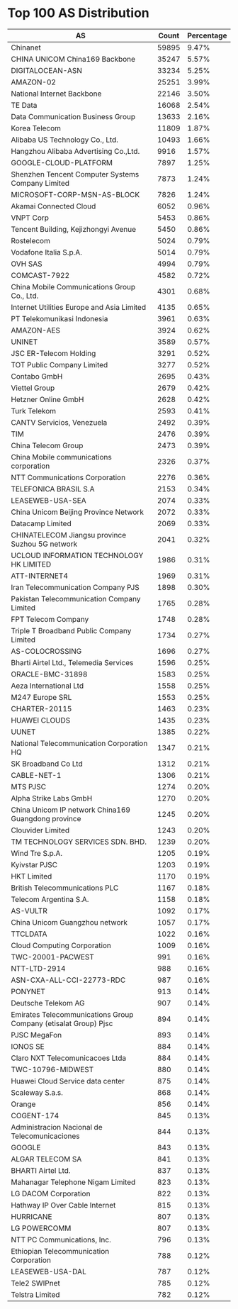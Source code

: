 # Top 100 AS Distribution
| AS | Count | Percentage |
|----|----|----|
| Chinanet | 59895 | 9.47% |
| CHINA UNICOM China169 Backbone | 35247 | 5.57% |
| DIGITALOCEAN-ASN | 33234 | 5.25% |
| AMAZON-02 | 25251 | 3.99% |
| National Internet Backbone | 22146 | 3.50% |
| TE Data | 16068 | 2.54% |
| Data Communication Business Group | 13633 | 2.16% |
| Korea Telecom | 11809 | 1.87% |
| Alibaba US Technology Co., Ltd. | 10493 | 1.66% |
| Hangzhou Alibaba Advertising Co.,Ltd. | 9916 | 1.57% |
| GOOGLE-CLOUD-PLATFORM | 7897 | 1.25% |
| Shenzhen Tencent Computer Systems Company Limited | 7873 | 1.24% |
| MICROSOFT-CORP-MSN-AS-BLOCK | 7826 | 1.24% |
| Akamai Connected Cloud | 6052 | 0.96% |
| VNPT Corp | 5453 | 0.86% |
| Tencent Building, Kejizhongyi Avenue | 5450 | 0.86% |
| Rostelecom | 5024 | 0.79% |
| Vodafone Italia S.p.A. | 5014 | 0.79% |
| OVH SAS | 4994 | 0.79% |
| COMCAST-7922 | 4582 | 0.72% |
| China Mobile Communications Group Co., Ltd. | 4301 | 0.68% |
| Internet Utilities Europe and Asia Limited | 4135 | 0.65% |
| PT Telekomunikasi Indonesia | 3961 | 0.63% |
| AMAZON-AES | 3924 | 0.62% |
| UNINET | 3589 | 0.57% |
| JSC ER-Telecom Holding | 3291 | 0.52% |
| TOT Public Company Limited | 3277 | 0.52% |
| Contabo GmbH | 2695 | 0.43% |
| Viettel Group | 2679 | 0.42% |
| Hetzner Online GmbH | 2628 | 0.42% |
| Turk Telekom | 2593 | 0.41% |
| CANTV Servicios, Venezuela | 2492 | 0.39% |
| TIM | 2476 | 0.39% |
| China Telecom Group | 2473 | 0.39% |
| China Mobile communications corporation | 2326 | 0.37% |
| NTT Communications Corporation | 2276 | 0.36% |
| TELEFONICA BRASIL S.A | 2153 | 0.34% |
| LEASEWEB-USA-SEA | 2074 | 0.33% |
| China Unicom Beijing Province Network | 2072 | 0.33% |
| Datacamp Limited | 2069 | 0.33% |
| CHINATELECOM Jiangsu province Suzhou 5G network | 2041 | 0.32% |
| UCLOUD INFORMATION TECHNOLOGY HK LIMITED | 1986 | 0.31% |
| ATT-INTERNET4 | 1969 | 0.31% |
| Iran Telecommunication Company PJS | 1898 | 0.30% |
| Pakistan Telecommunication Company Limited | 1765 | 0.28% |
| FPT Telecom Company | 1748 | 0.28% |
| Triple T Broadband Public Company Limited | 1734 | 0.27% |
| AS-COLOCROSSING | 1696 | 0.27% |
| Bharti Airtel Ltd., Telemedia Services | 1596 | 0.25% |
| ORACLE-BMC-31898 | 1583 | 0.25% |
| Aeza International Ltd | 1558 | 0.25% |
| M247 Europe SRL | 1553 | 0.25% |
| CHARTER-20115 | 1463 | 0.23% |
| HUAWEI CLOUDS | 1435 | 0.23% |
| UUNET | 1385 | 0.22% |
| National Telecommunication Corporation HQ | 1347 | 0.21% |
| SK Broadband Co Ltd | 1312 | 0.21% |
| CABLE-NET-1 | 1306 | 0.21% |
| MTS PJSC | 1274 | 0.20% |
| Alpha Strike Labs GmbH | 1270 | 0.20% |
| China Unicom IP network China169 Guangdong province | 1245 | 0.20% |
| Clouvider Limited | 1243 | 0.20% |
| TM TECHNOLOGY SERVICES SDN. BHD. | 1239 | 0.20% |
| Wind Tre S.p.A. | 1205 | 0.19% |
| Kyivstar PJSC | 1203 | 0.19% |
| HKT Limited | 1170 | 0.19% |
| British Telecommunications PLC | 1167 | 0.18% |
| Telecom Argentina S.A. | 1158 | 0.18% |
| AS-VULTR | 1092 | 0.17% |
| China Unicom Guangzhou network | 1057 | 0.17% |
| TTCLDATA | 1022 | 0.16% |
| Cloud Computing Corporation | 1009 | 0.16% |
| TWC-20001-PACWEST | 991 | 0.16% |
| NTT-LTD-2914 | 988 | 0.16% |
| ASN-CXA-ALL-CCI-22773-RDC | 987 | 0.16% |
| PONYNET | 913 | 0.14% |
| Deutsche Telekom AG | 907 | 0.14% |
| Emirates Telecommunications Group Company (etisalat Group) Pjsc | 894 | 0.14% |
| PJSC MegaFon | 893 | 0.14% |
| IONOS SE | 884 | 0.14% |
| Claro NXT Telecomunicacoes Ltda | 884 | 0.14% |
| TWC-10796-MIDWEST | 880 | 0.14% |
| Huawei Cloud Service data center | 875 | 0.14% |
| Scaleway S.a.s. | 868 | 0.14% |
| Orange | 856 | 0.14% |
| COGENT-174 | 845 | 0.13% |
| Administracion Nacional de Telecomunicaciones | 844 | 0.13% |
| GOOGLE | 843 | 0.13% |
| ALGAR TELECOM SA | 841 | 0.13% |
| BHARTI Airtel Ltd. | 837 | 0.13% |
| Mahanagar Telephone Nigam Limited | 823 | 0.13% |
| LG DACOM Corporation | 822 | 0.13% |
| Hathway IP Over Cable Internet | 815 | 0.13% |
| HURRICANE | 807 | 0.13% |
| LG POWERCOMM | 807 | 0.13% |
| NTT PC Communications, Inc. | 796 | 0.13% |
| Ethiopian Telecommunication Corporation | 788 | 0.12% |
| LEASEWEB-USA-DAL | 787 | 0.12% |
| Tele2 SWIPnet | 785 | 0.12% |
| Telstra Limited | 782 | 0.12% |
